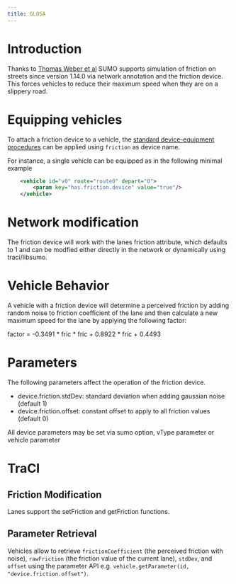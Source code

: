 ```yaml
---
title: GLOSA
---
```


# Introduction
Thanks to [Thomas Weber et al](https://easychair.org/publications/paper/3S4X) SUMO supports simulation of friction on streets since version 1.14.0
via network annotation and the friction device. This forces vehicles to reduce their
maximum speed when they are on a slippery road.

# Equipping vehicles
To attach a friction device to a vehicle, the [standard device-equipment
procedures](../Definition_of_Vehicles,_Vehicle_Types,_and_Routes.md#devices) can
be applied using `friction` as device name.

For instance, a single vehicle can be equipped as in the following minimal example

```xml
    <vehicle id="v0" route="route0" depart="0">
        <param key="has.friction.device" value="true"/>
    </vehicle>
```

# Network modification
The friction device will work with the lanes friction attribute, which defaults to 1 and can be modfied
either directly in the network or dynamically using traci/libsumo.

# Vehicle Behavior
A vehicle with a friction device will determine a perceived friction by adding random noise to friction
coefficient of the lane and then calculate a new maximum speed for the lane by applying the following factor:

factor = -0.3491 * fric * fric + 0.8922 * fric + 0.4493

# Parameters

The following parameters affect the operation of the friction device.

- device.friction.stdDev: standard deviation when adding gaussian noise (default 1)
- device.friction.offset: constant offset to apply to all friction values (default 0)

All device parameters may be set via sumo option, vType parameter or vehicle parameter

# TraCI

## Friction Modification

Lanes support the setFriction and getFriction functions.

## Parameter Retrieval

Vehicles allow to retrieve `frictionCoefficient` (the perceived friction with noise),
`rawFriction` (the friction value of the current lane), `stdDev`, and `offset` using
the parameter API e.g. `vehicle.getParameter(id, "device.friction.offset")`.
